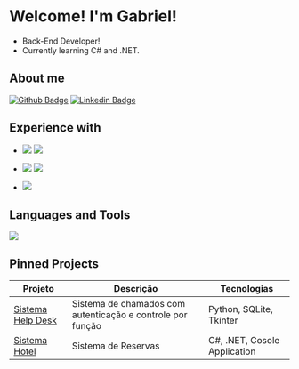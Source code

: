 # Welcome! I'm Gabriel!

- Back-End Developer!
- Currently learning C# and .NET.

## About me

[![Github Badge](https://img.shields.io/badge/-Github-000?style=flat-square&logo=Github&logoColor=white&link=LINK_GIT)](https://github.com/gllugli) [![Linkedin Badge](https://img.shields.io/badge/-LinkedIn-blue?style=flat-square&logo=Linkedin&logoColor=white&link=LINK_LINKEDIN)](https://www.linkedin.com/in/gabriel-lars%C3%A3o-lugli-344182372/)

## Experience with

- <img src="https://img.shields.io/badge/MySQL-005C84?style=for-the-badge&logo=mysql&logoColor=white"/> <img src="https://img.shields.io/badge/Sqlite-003B57?style=for-the-badge&logo=sqlite&logoColor=white"/>

- <img src="https://img.shields.io/badge/C%23-239120?style=for-the-badge&logo=csharp&logoColor=white"/> <img src="https://img.shields.io/badge/.NET-512BD4?style=for-the-badge&logo=dotnet&logoColor=white"/>

- <img src="https://img.shields.io/badge/Python-FFD43B?style=for-the-badge&logo=python&logoColor=blue"/>

## Languages and Tools
<img src="https://github-readme-stats.vercel.app/api/top-langs/?username=gllugli"/> 

## Pinned Projects
| Projeto | Descrição | Tecnologias |
|--------|-----------|-------------|
| [Sistema Help Desk](https://github.com/gllugli/help-desk-system) | Sistema de chamados com autenticação e controle por função | Python, SQLite, Tkinter |
| [Sistema Hotel](https://github.com/gllugli/Sistema-Hotel) | Sistema de Reservas | C#, .NET, Cosole Application |




